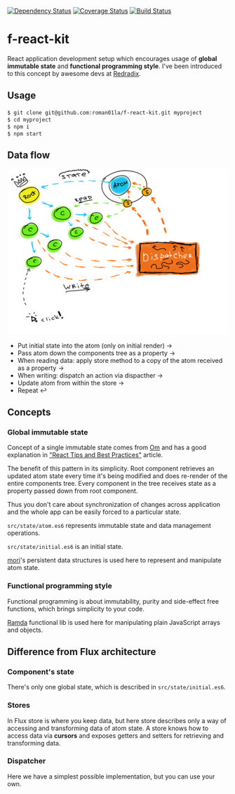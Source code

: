 [![Dependency Status](https://gemnasium.com/roman01la/f-react-kit.svg)](https://gemnasium.com/roman01la/f-react-kit)
[![Coverage Status](https://coveralls.io/repos/roman01la/f-react-kit/badge.svg)](https://coveralls.io/r/roman01la/f-react-kit)
[![Build Status](https://travis-ci.org/roman01la/f-react-kit.svg?branch=master)](https://travis-ci.org/roman01la/f-react-kit)

# f-react-kit

React application development setup which encourages usage of **global immutable state** and **functional programming style**.
I've been introduced to this concept by awesome devs at [Redradix](http://redradix.com/).

## Usage

```
$ git clone git@github.com:roman01la/f-react-kit.git myproject
$ cd myproject
$ npm i
$ npm start
```

## Data flow

![data flow in f-react-kit](flow.png)

- Put initial state into the atom (only on initial render) →
- Pass atom down the components tree as a property →
- When reading data: apply store method to a copy of the atom received as a property →
- When writing: dispatch an action via dispacther →
- Update atom from within the store →
- Repeat ↩

## Concepts

### Global immutable state

Concept of a single immutable state comes from [Om](https://github.com/omcljs/om) and has a good explanation in ["React Tips and Best Practices"](http://aeflash.com/2015-02/react-tips-and-best-practices.html) article.

The benefit of this pattern in its simplicity. Root component retrieves an updated atom state every time it's being modified and does re-render of the entire components tree. Every component in the tree receives state as a property passed down from root component.

Thus you don't care about synchronization of changes across application and the whole app can be easily forced to a particular state.

`src/state/atom.es6` represents immutable state and data management operations.

`src/state/initial.es6` is an initial state.

[mori](http://swannodette.github.io/mori/)'s persistent data structures is used here to represent and manipulate atom state.

### Functional programming style

Functional programming is about immutability, purity and side-effect free functions, which brings simplicity to your code.

[Ramda](http://ramdajs.com/) functional lib is used here for manipulating plain JavaScript arrays and objects.

## Difference from Flux architecture

### Component's state

There's only one global state, which is described in `src/state/initial.es6`.

### Stores

In Flux store is where you keep data, but here store describes only a way of accessing and transforming data of atom state. A store knows how to access data via **cursors** and exposes getters and setters for retrieving and transforming data.

### Dispatcher

Here we have a simplest possible implementation, but you can use your own.
